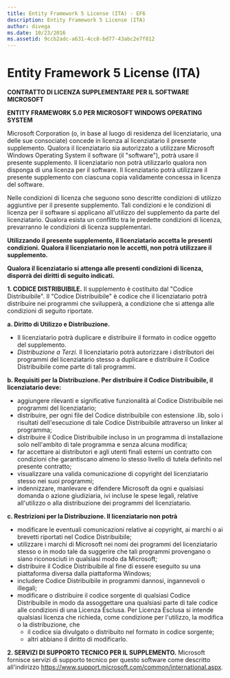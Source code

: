 ```yaml
---
title: Entity Framework 5 License (ITA) - EF6
description: Entity Framework 5 License (ITA)
author: divega
ms.date: 10/23/2016
ms.assetid: 9ccb2adc-a631-4cc8-bd77-43abc2e7f812
---
```

# Entity Framework 5 License (ITA)
**CONTRATTO DI LICENZA SUPPLEMENTARE PER IL SOFTWARE MICROSOFT**

**ENTITY FRAMEWORK 5.0 PER MICROSOFT WINDOWS OPERATING SYSTEM**

Microsoft Corporation (o, in base al luogo di residenza del licenziatario, una delle sue consociate) concede in licenza al licenziatario il presente supplemento. Qualora il licenziatario sia autorizzato a utilizzare Microsoft Windows Operating System il software (il "software"), potrà usare il presente supplemento. Il licenziatario non potrà utilizzarlo qualora non disponga di una licenza per il software. Il licenziatario potrà utilizzare il presente supplemento con ciascuna copia validamente concessa in licenza del software.

Nelle condizioni di licenza che seguono sono descritte condizioni di utilizzo aggiuntive per il presente supplemento. Tali condizioni e le condizioni di licenza per il software si applicano all'utilizzo del supplemento da parte del licenziatario. Qualora esista un conflitto tra le predette condizioni di licenza, prevarranno le condizioni di licenza supplementari.

**Utilizzando il presente supplemento, il licenziatario accetta le presenti condizioni. Qualora il licenziatario non le accetti, non potrà utilizzare il supplemento.**

**Qualora il licenziatario si attenga alle presenti condizioni di licenza, disporrà dei diritti di seguito indicati.**

**1. CODICE DISTRIBUIBILE.** Il supplemento è costituito dal "Codice Distribuibile". Il "Codice Distribuibile" è codice che il licenziatario potrà distribuire nei programmi che svilupperà, a condizione che si attenga alle condizioni di seguito riportate.

**a. Diritto di Utilizzo e Distribuzione.**

-   Il licenziatario potrà duplicare e distribuire il formato in codice oggetto del supplemento.
-   *Distribuzione a Terzi.* Il licenziatario potrà autorizzare i distributori dei programmi del licenziatario stesso a duplicare e distribuire il Codice Distribuibile come parte di tali programmi.

**b. Requisiti per la Distribuzione. Per distribuire il Codice Distribuibile, il licenziatario deve:**

-   aggiungere rilevanti e significative funzionalità al Codice Distribuibile nei programmi del licenziatario;
-   distribuire, per ogni file del Codice distribuibile con estensione .lib, solo i risultati dell'esecuzione di tale Codice Distribuibile attraverso un linker al programma;
-   distribuire il Codice Distribuibile incluso in un programma di installazione solo nell'ambito di tale programma e senza alcuna modifica;
-   far accettare ai distributori e agli utenti finali esterni un contratto con condizioni che garantiscano almeno lo stesso livello di tutela definito nel presente contratto;
-   visualizzare una valida comunicazione di copyright del licenziatario stesso nei suoi programmi;
-   indennizzare, manlevare e difendere Microsoft da ogni e qualsiasi domanda o azione giudiziaria, ivi incluse le spese legali, relative all'utilizzo o alla distribuzione dei programmi del licenziatario.

**c. Restrizioni per la Distribuzione. Il licenziatario non potrà**

-   modificare le eventuali comunicazioni relative ai copyright, ai marchi o ai brevetti riportati nel Codice Distribuibile;
-   utilizzare i marchi di Microsoft nei nomi dei programmi del licenziatario stesso o in modo tale da suggerire che tali programmi provengano o siano riconosciuti in qualsiasi modo da Microsoft;
-   distribuire il Codice Distribuibile al fine di essere eseguito su una piattaforma diversa dalla piattaforma Windows;
-   includere Codice Distribuibile in programmi dannosi, ingannevoli o illegali;
-   modificare o distribuire il codice sorgente di qualsiasi Codice Distribuibile in modo da assoggettare una qualsiasi parte di tale codice alle condizioni di una Licenza Esclusa. Per Licenza Esclusa si intende qualsiasi licenza che richieda, come condizione per l'utilizzo, la modifica o la distribuzione, che
    -   il codice sia divulgato o distribuito nel formato in codice sorgente;
    -   altri abbiano il diritto di modificarlo.

**2. SERVIZI DI SUPPORTO TECNICO PER IL SUPPLEMENTO.** Microsoft fornisce servizi di supporto tecnico per questo software come descritto all'indirizzo https://www.support.microsoft.com/common/international.aspx.
